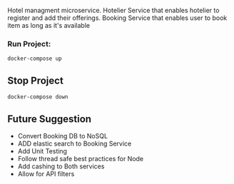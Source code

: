 Hotel managment microservice. Hotelier Service that enables hotelier to register and add their offerings. Booking Service that enables user to book item as long as it's available
### Run Project:

    docker-compose up

## Stop Project

    docker-compose down

## Future Suggestion
    
   - Convert Booking DB to NoSQL
   - ADD elastic search to Booking Service
   - Add Unit Testing
   - Follow thread safe best practices for Node
   - Add cashing to Both services
   - Allow for API filters